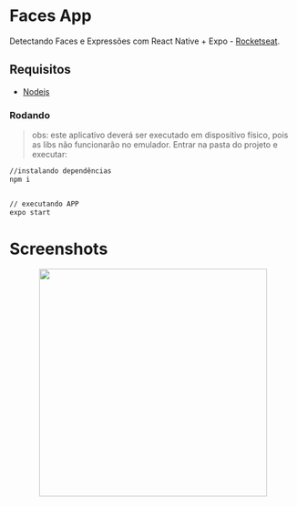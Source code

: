 # Faces App
Detectando Faces e Expressões com React Native + Expo - [Rocketseat](https://www.youtube.com/watch?v=rHX4bJsNB7U&t=16s&ab_channel=Rocketseat).

## Requisitos
- [Nodejs](https://nodejs.org/en/download/)

### Rodando
> obs: este aplicativo deverá ser executado em dispositivo físico, pois as libs não funcionarão no emulador.
> Entrar na pasta do projeto e executar: 

```sh 
//instalando dependências 
npm i 


// executando APP
expo start
```

# Screenshots
<p align="center">
  <img src="https://github.com/karenyov/facesApp/blob/main/app.gif" width="400">
</p>

